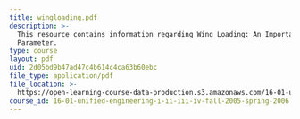 ```yaml
---
title: wingloading.pdf
description: >-
  This resource contains information regarding Wing Loading: An Important
  Parameter.
type: course
layout: pdf
uid: 2d05bd9b47ad47c4b614c4ca63b60ebc
file_type: application/pdf
file_location: >-
  https://open-learning-course-data-production.s3.amazonaws.com/16-01-unified-engineering-i-ii-iii-iv-fall-2005-spring-2006/2d05bd9b47ad47c4b614c4ca63b60ebc_wingloading.pdf
course_id: 16-01-unified-engineering-i-ii-iii-iv-fall-2005-spring-2006
---
```

